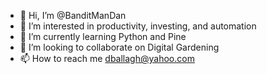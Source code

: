 - 👋 Hi, I’m @BanditManDan
- 👀 I’m interested in productivity, investing, and automation
- 🌱 I’m currently learning Python and Pine
- 💞️ I’m looking to collaborate on Digital Gardening
- 📫 How to reach me dballagh@yahoo.com

<!---
BanditManDan/BanditManDan is a ✨ special ✨ repository because its `README.md` (this file) appears on your GitHub profile.
You can click the Preview link to take a look at your changes.
--->
